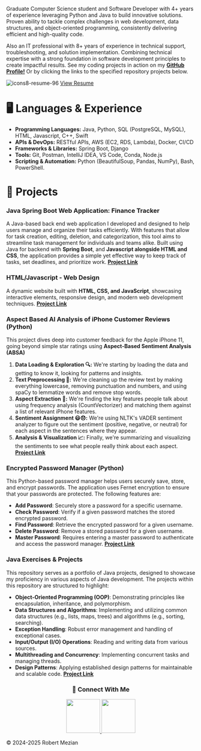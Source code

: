 Graduate Computer Science student and Software Developer with 4+ years of experience leveraging Python and Java to build innovative solutions. Proven ability to tackle complex challenges in web development, data structures, and object-oriented programming, consistently delivering efficient and high-quality code.

Also an IT professional with 8+ years of experience in technical support, troubleshooting, and solution implementation. Combining technical expertise with a strong foundation in software development principles to create impactful results.
See my coding projects in action on my **[GitHub Profile!](https://github.com/ramezian1)** Or by clicking the links to the specified repository projects below.

![icons8-resume-96](https://github.com/user-attachments/assets/2d0de8e5-7af6-4ef0-80c9-3532fafcaf48)
[View Resume](https://drive.google.com/file/d/1Ruzw7TrJxZsB2YcAgc5SMVDdSrqI1m8D/view?usp=sharing)


# 🖥️ Languages & Experience 
*   **Programming Languages:** Java, Python, SQL (PostgreSQL, MySQL), HTML, Javascript, C++, Swift
*   **APIs & DevOps:** RESTful APIs, AWS (EC2, RDS, Lambda), Docker, CI/CD
*   **Frameworks & Libraries:** Spring Boot, Django 
*   **Tools:** Git, Postman, IntelliJ IDEA, VS Code, Conda, Node.js
*   **Scripting & Automation:** Python (BeautifulSoup, Pandas, NumPy), Bash, PowerShell.

   
# 📒 Projects

### **Java Spring Boot Web Application: Finance Tracker**
A Java-based back end web application I developed and designed to help users manage and organize their tasks efficiently. With features that allow for task creation, editing, deletion, and categorization, 
this tool aims to streamline task management for individuals and teams alike. Built using Java for backend with **Spring Boot**, and **Javascript alongside HTML and CSS**, the application provides a simple yet effective way to keep track of tasks,
set deadlines, and prioritize work. **[Project Link](https://github.com/ramezian1/springboot_finance-tracker)**

   
### **HTML/Javascript - Web Design**
A dynamic website built with **HTML, CSS, and JavaScript**, showcasing interactive elements, responsive design, and modern web development techniques. 
**[Project Link](html/index.html)**


### **Aspect Based AI Analysis of iPhone Customer Reviews (Python)**
This project dives deep into customer feedback for the Apple iPhone 11, going beyond simple star ratings using **Aspect-Based Sentiment Analysis (ABSA)**
1.  **Data Loading & Exploration 🔍:** We're starting by loading the data and getting to know it, looking for patterns and insights.
2.  **Text Preprocessing 🧹:** We're cleaning up the review text by making everything lowercase, removing punctuation and numbers, and using spaCy to lemmatize words and remove stop words.
3.  **Aspect Extraction 🎯:** We're finding the key features people talk about using frequency analysis (CountVectorizer) and matching them against a list of relevant iPhone features.
4.  **Sentiment Assignment 😃😞:** We're using NLTK's VADER sentiment analyzer to figure out the sentiment (positive, negative, or neutral) for each aspect in the sentences where they appear.
5.  **Analysis & Visualization 📈:** Finally, we're summarizing and visualizing the sentiments to see what people really think about each aspect.
**[Project Link](https://github.com/ramezian1/Aspect_Analysis)**


### **Encrypted Password Manager (Python)**
This Python-based password manager helps users securely save, store, and encrypt passwords. The application uses Fernet encryption to ensure that your passwords are protected. The following features are:
* **Add Password**: Securely store a password for a specific username.
* **Check Password**: Verify if a given password matches the stored encrypted password.
* **Find Password**: Retrieve the encrypted password for a given username.
* **Delete Password**: Remove a stored password for a given username.
* **Master Password**: Requires entering a master password to authenticate and access the password manager.
**[Project Link](https://github.com/ramezian1/Python-Password-Manager)**

### **Java Exercises & Projects**
This repository serves as a portfolio of Java projects, designed to showcase my proficiency in various aspects of Java development.
The projects within this repository are structured to highlight:
* **Object-Oriented Programming (OOP)**: Demonstrating principles like encapsulation, inheritance, and polymorphism.
* **Data Structures and Algorithms**: Implementing and utilizing common data structures (e.g., lists, maps, trees) and algorithms (e.g., sorting, searching).
* **Exception Handling**: Robust error management and handling of exceptional cases.
* **Input/Output (I/O) Operations**: Reading and writing data from various sources.
* **Multithreading and Concurrency**: Implementing concurrent tasks and managing threads.
* **Design Patterns**: Applying established design patterns for maintainable and scalable code.
**[Project Link](https://github.com/ramezian1/java_projects)**


<h3 align="center">📝 Connect With Me</h3>
   
<p align="center">
   <a href="https://www.linkedin.com/in/robert-mezian/">
      <img src="https://github.com/user-attachments/assets/b04456b9-4e88-4789-86e6-d46fdc09f811" width="90" height="90">
   </a>
   <a href="https://github.com/ramezian1">
     <img src="https://github.com/user-attachments/assets/f33a46b1-284b-483a-83dc-09a9a2e3a95d" width="90" height="90">
   </a>
</p>

© 2024-2025 Robert Mezian
